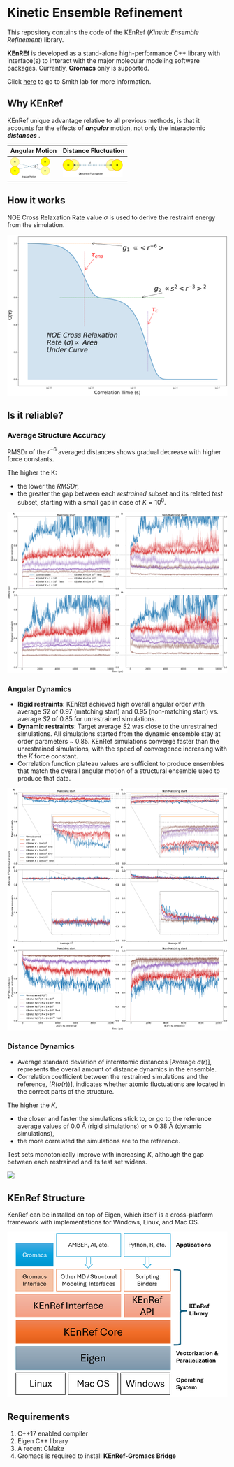 # Kinetic Ensemble Refinement
This repository contains the code of the KEnRef (_Kinetic Ensemble Refinement_) library. 

**KEnREf** is developed as a stand-alone high-performance C++ library with interface(s) to interact with the major molecular modeling software packages. Currently, **Gromacs** only is supported.

Click [here](https://smithlab.research.wesleyan.edu/research/) to go to Smith lab for more information.

## Why KEnRef
KEnRef unique advantage relative to all previous methods, is that it accounts for the effects of **_angular_** motion, not only the interactomic **_distances_** .

| Angular Motion                                                           | Distance Fluctuation                                    |
|--------------------------------------------------------------------------|---------------------------------------------------------|
| <img height="50" src="images/AngularMotion.png" title="Angular Motion"/> | <img height="40" src="images/DistanceFluctuation.png"/> |

## How it works
NOE Cross Relaxation Rate value $\sigma$ is used to derive the restraint energy from the simulation.

![](images/modulated_decay_curvewithlables.png)


## Is it reliable?

### Average Structure Accuracy
RMSDr of the $r^{-6}$ averaged distances shows gradual decrease with higher force constants.

The higher the K:
- the lower the $RMSDr$,
- the greater the gap between each _restrained_ subset and its related _test_ subset, starting with a small gap in case of $K=10^8$.

![](images/Manuscript_RMSDr_for_n=.25_MAX=800.png)

### Angular Dynamics

- **Rigid restraints**: KEnRef achieved high overall angular order with average $S2$ of 0.97 (matching start) and 0.95 (non-matching start) vs. average $S2$ of 0.85 for unrestrained simulations.
- **Dynamic restraints**: Target average $S2$ was close to the unrestrained simulations. All simulations started from the dynamic ensemble stay at order parameters ~ 0.85.  KEnRef simulations converge faster than the unrestrained simulations, with the speed of convergence increasing with the $K$ force constant.
- Correlation function plateau values are sufficient to produce ensembles that match the overall angular motion of a structural ensemble used to produce that data.

![](images/Manuscript_S2_for_N=.25_MAX=800.png)

### Distance Dynamics

- Average standard deviation of interatomic distances \[Average $\sigma(r)$], represents the overall amount of distance dynamics in the ensemble.
- Correlation coefficient between the restrained simulations and the reference, \[$R(\sigma(r))$], indicates whether atomic fluctuations are located in the correct parts of the structure.

The higher the $K$,
- the closer and faster the simulations stick to, or go to the reference average values of 0.0 Å (rigid simulations) or ≈ 0.38 Å (dynamic simulations),
- the more correlated the simulations are to the reference.

Test sets monotonically improve with increasing $K$, although the gap between each restrained and its test set widens.

![](images/Manuscript_sigma(r)_for_N=.25_MAX=800.png)


## KEnRef Structure
KenRef can be installed on top of Eigen, which itself is a cross-platform framework with implementations for Windows, Linux, and Mac OS.

![](images/KEnRefLibraryStructure.png "Lib Structure")

## Requirements
1. C++17 enabled compiler
2. Eigen C++ library
3. A recent CMake
4. Gromacs is required to install **KEnRef-Gromacs Bridge**


